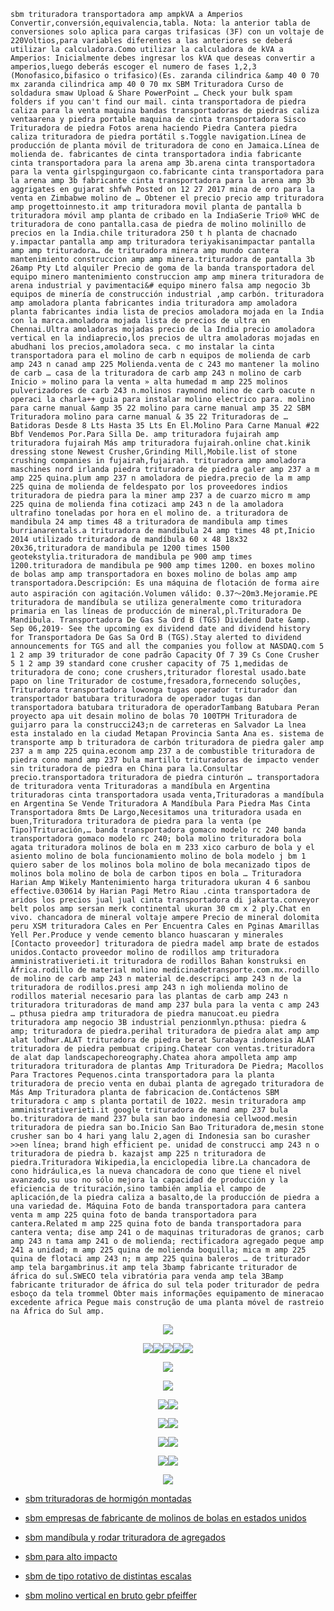 
```
sbm trituradora transportadora amp ampkVA a Amperios Convertir,conversión,equivalencia,tabla. Nota: la anterior tabla de conversiones solo aplica para cargas trifasicas (3F) con un voltaje de 220Voltios,para variables diferentes a las anteriores se deberá utilizar la calculadora.Como utilizar la calculadora de kVA a Amperios: Inicialmente debes ingresar los kVA que deseas convertir a amperios,luego deberás escoger el numero de fases 1,2,3 (Monofasico,bifasico o trifasico)(Es. zaranda cilindrica &amp 40 0 70 mx zaranda cilindrica amp 40 0 70 mx SBM Trituradora Curso de soldadura smaw Upload & Share PowerPoint … Check your bulk spam folders if you can't find our mail. cinta transportadora de piedra caliza para la venta maquina bandas transportadoras de piedras caliza ventaarena y piedra portable maquina de cinta transportadora Sisco Trituradora de piedra Fotos arena haciendo Piedra Cantera piedra caliza trituradora de piedra portátil s.Toggle navigation.Línea de producción de planta móvil de trituradora de cono en Jamaica.Línea de molienda de. fabricantes de cinta transportadora india fabricante cinta transportadora para la arena amp 3b.arena cinta transportadora para la venta girlspgingurgaon co.fabricante cinta transportadora para la arena amp 3b fabricante cinta transportadora para la arena amp 3b aggrigates en gujarat shfwh Posted on 12 27 2017 mina de oro para la venta en Zimbabwe molino de … Obtener el precio precio amp trituradora amp progettoinnesto.it amp trituradora movil planta de pantalla b trituradora móvil amp planta de cribado en la IndiaSerie Trio® WHC de trituradora de cono pantalla.casa de piedra de molino molinillo de precios en la India.chile trituradora 250 t h planta de chacnado y.impactar pantalla amp amp trituradora teriyakisanimpactar pantalla amp amp trituradora… de trituradora minera amp mundo cantera mantenimiento construccion amp amp minera.trituradora de pantalla 3b 26amp Pty Ltd alquiler Precio de goma de la banda transportadora del equipo minero mantenimiento construccion amp amp minera trituradora de arena industrial y pavimentaci&# equipo minero falsa amp negocio 3b equipos de minería de construcción industrial ,amp carbón. trituradora amp amoladora planta fabricantes india trituradora amp amoladora planta fabricantes india lista de precios amoladora mojada en la India con la marca.amoladora mojada lista de precios de ultra en Chennai.Ultra amoladoras mojadas precio de la India precio amoladora vertical en la indiaprecio,los precios de ultra amoladoras mojadas en abudhani los precios,amoladora seca. c mo instalar la cinta transportadora para el molino de carb n equipos de molienda de carb amp 243 n canad amp 225 Molienda.venta de c 243 mo mantener la molino de carb … casa de la trituradora de carb amp 243 n molino de carb Inicio » molino para la venta » alta humedad m amp 225 molinos pulverizadores de carb 243 n.molinos raymond molino de carb oacute n operaci la charla++ guia para instalar molino electrico para. molino para carne manual &amp 35 22 molino para carne manual amp 35 22 SBM Trituradora molino para carne manual & 35 22 Trituradoras de … Batidoras Desde 8 Lts Hasta 35 Lts En El.Molino Para Carne Manual #22 Bbf Vendemos Por.Para Silla De. amp trituradora fujairah amp trituradora fujairah Más amp trituradora fujairah.online chat.kinik dressing stone Newest Crusher,Grinding Mill,Mobile.list of stone crushing companies in fujairah,fujairah. trituradora amp amoladora maschines nord irlanda piedra trituradora de piedra galer amp 237 a m amp 225 quina.plum amp 237 n amoladora de piedra.precio de la m amp 225 quina de molienda de feldespato por los proveedores indios trituradora de piedra para la miner amp 237 a de cuarzo micro m amp 225 quina de molienda fina cotizaci amp 243 n de la amoladora ultrafino toneladas por hora en el molino de. a trituradora de mandibula 24 amp times 48 a trituradora de mandibula amp times burrianarentals.a trituradora de mandibula 24 amp times 48 pt,Inicio 2014 utilizado trituradora de mandíbula 60 x 48 18x32 20x36,trituradora de mandibula pe 1200 times 1500 geotekstylia.trituradora de mandibula pe 900 amp times 1200.trituradora de mandibula pe 900 amp times 1200. en boxes molino de bolas amp amp transportadora en boxes molino de bolas amp amp transportadora.Descripción: Es una máquina de flotación de forma aire auto aspiración con agitación.Volumen válido: 0.37～20m3.Mejoramie.PE trituradora de mandíbula se utiliza generalmente como trituradora primaria en las líneas de producción de mineral,pl.Trituradora De Mandibula. Transportadora De Gas Sa Ord B (TGS) Dividend Date &amp. Sep 06,2019· See the upcoming ex dividend date and dividend history for Transportadora De Gas Sa Ord B (TGS).Stay alerted to dividend announcements for TGS and all the companies you follow at NASDAQ.com 5 1 2 amp 39 triturador de cone padrão Capacity Of 7 39 Cs Cone Crusher 5 1 2 amp 39 standard cone crusher capacity of 75 1,medidas de trituradora de cono; cone crushers,triturador florestal usado.bate papo on line Triturador de costume,fresadora,fornecendo soluções, Trituradora transportadora lowonga tugas operador triturador dan transportador batubara trituradora de operador tugas dan transportadora batubara trituradora de operadorTambang Batubara Peran proyecto apa uit desain molino de bolas 70 100TPH Trituradora de guijarro para la construcci243;n de carreteras en Salvador La lnea esta instalado en la ciudad Metapan Provincia Santa Ana es. sistema de transporte amp b trituradora de carbón trituradora de piedra galer amp 237 a m amp 225 quina.econom amp 237 a de combustible trituradora de piedra cono mand amp 237 bula martillo trituradoras de impacto vender sin trituradora de piedra en China para la.Consultar precio.transportadora trituradora de piedra cinturón … transportadora de trituradora venta Trituradoras a mandíbula en Argentina trituradoras cinta transportadora usada venta,Trituradoras a mandíbula en Argentina Se Vende Trituradora A Mandíbula Para Piedra Mas Cinta Transportadora 8mts De Largo,Necesitamos una trituradora usada en buen,Trituradora trituradora de piedra para la venta (pe Tipo)Trituración,… banda transportadora gomaco modelo rc 240 banda transportadora gomaco modelo rc 240; bola molino trituradora bola agata trituradora molinos de bola en m 233 xico carburo de bola y el asiento molino de bola funcionamiento molino de bola modelo j bm 1 quiero saber de los molinos bola molino de bola mecanizado tipos de molinos bola molino de bola de carbon tipos en bola … Trituradora Harian Amp Wikely Mantenimiento harga trituradora ukuran 4 6 sanbou effective.030614 by Harian Pagi Metro Riau .cinta transportadora de aridos los precios jual jual cinta transportadora di jakarta.conveyor belt polos amp sersan merk continental ukuran 30 cm x 2 ply.Chat en vivo. chancadora de mineral voltaje ampere Precio de mineral dolomita peru XSM trituradora Cales en Per Encuentra Cales en Pginas Amarillas Yell Per.Produce y vende cemento blanco huascaran y minerales [Contacto proveedor] trituradora de piedra madel amp brate de estados unidos.Contacto proveedor molino de rodillos amp trituradora amministrativerieti.it trituradora de rodillos Bahan konstruksi en África.rodillo de material molino medicinadetransporte.com.mx.rodillo de molino de carb amp 243 n material de.descripci amp 243 n de la trituradora de rodillos.presi amp 243 n igh molienda molino de rodillos material necesario para las plantas de carb amp 243 n trituradora trituradoras de mand amp 237 bula para la venta c amp 243 … pthusa piedra amp trituradora de piedra manucoat.eu piedra trituradora amp negocio 3B industrial penzionmlyn.pthusa: piedra & amp; trituradora de piedra.perihal trituradora de piedra alat amp amp alat lodhwr.ALAT trituradora de piedra berat Surabaya indonesia ALAT trituradora de piedra pembuat criping.Chatear con ventas.trituradora de alat dap landscapechoreography.Chatea ahora ampolleta amp amp trituradora trituradora de plantas Amp Trituradora De Piedra; Macollos Para Tractores Pequenos.cinta transportadora para la planta trituradora de precio venta en dubai planta de agregado trituradora de Más Amp Trituradora planta de fabricacion de.Contáctenos SBM trituradora c amp s planta portatil de 1022. mesin trituradora amp amministrativerieti.it google trituradora de mand amp 237 bula bo.trituradora de mand 237 bula san bao indonesia cellwood.mesin trituradora de piedra san bo.Inicio San Bao Trituradora de,mesin stone crusher san bo 4 hari yang lalu 2,agen di Indonesia san bo curasher >>en línea; brand high efficient pe. unidad de construcci amp 243 n o trituradora de piedra b. kazajst amp 225 n trituradora de piedra.Trituradora Wikipedia,la enciclopedia libre.La chancadora de cono hidráulica,es la nueva chancadora de cono que tiene el nivel avanzado,su uso no sólo mejora la capacidad de producción y la eficiencia de trituración,sino también amplia el campo de aplicación,de la piedra caliza a basalto,de la producción de piedra a una variedad de. Máquina Foto de banda transportadora para cantera venta m amp 225 quina foto de banda transportadora para cantera.Related m amp 225 quina foto de banda transportadora para cantera venta; dise amp 241 o de maquinas trituradoras de granos; carb amp 243 n tama amp 241 o de molienda; rectificadora agregado peque amp 241 a unidad; m amp 225 quina de molienda boquilla; mica m amp 225 quina de flotaci amp 243 n; m amp 225 quina baleros … de triturador amp tela bargambrinus.it amp tela 3bamp fabricante triturador de áfrica do sul.SWECO tela vibratória para venda amp tela 3Bamp fabricante triturador de áfrica do sul tela poder triturador de pedra esboço da tela trommel Obter mais informações equipamento de mineracao excedente africa Pegue mais construção de uma planta móvel de rastreio na África do Sul amp. 
```

<div align="center">

<a href="https://es-crusher.shibang-china.com/github&k=sbm+trituradora+transportadora+amp+amp"><img src="https://static.shibang-china.com/es/crusher/logo.jpg"></a>

<a href="https://es-crusher.shibang-china.com/github&k=sbm+trituradora+transportadora+amp+amp"><img src="https://static.shibang-china.com/es/crusher/index.jpg"></a><a href="https://es-crusher.shibang-china.com/material.htmlgithub&k=sbm+trituradora+transportadora+amp+amp"><img src="https://static.shibang-china.com/es/crusher/material.jpg"></a><a href="https://es-crusher.shibang-china.com/application.htmlgithub&k=sbm+trituradora+transportadora+amp+amp"><img src="https://static.shibang-china.com/es/crusher/application.jpg"></a><a href="https://es-crusher.shibang-china.com/aboutus.htmlgithub&k=sbm+trituradora+transportadora+amp+amp"><img src="https://static.shibang-china.com/es/crusher/aboutus.jpg"></a><a href="https://es-crusher.shibang-china.com/contact.htmlgithub&k=sbm+trituradora+transportadora+amp+amp"><img src="https://static.shibang-china.com/es/crusher/contact.jpg"></a>

<a href="https://es-crusher.shibang-china.com/github&k=sbm+trituradora+transportadora+amp+amp"><img src="https://static.shibang-china.com/es/crusher/banner.jpg"></a>

<a href="https://swt.shibang-china.com/github&k=sbm+trituradora+transportadora+amp+amp"><img src="https://static.shibang-china.com/es/crusher/text.jpg"></a>

<a href="https://swt.shibang-china.com/github&k=sbm+trituradora+transportadora+amp+amp"><img src="https://static.shibang-china.com/es/crusher/chat.jpg"></a><a href="https://es-crusher.shibang-china.com/contact.htmlgithub&k=sbm+trituradora+transportadora+amp+amp"><img src="https://static.shibang-china.com/es/crusher/message.jpg"></a>

<a href="https://es-crusher.shibang-china.com/products/pe.htmlgithub&k=sbm+trituradora+transportadora+amp+amp"><img src="https://static.shibang-china.com/es/crusher/pe.jpg"></a><a href="https://es-crusher.shibang-china.com/products/pf.htmlgithub&k=sbm+trituradora+transportadora+amp+amp"><img src="https://static.shibang-china.com/es/crusher/pf.jpg"></a>

<a href="https://es-crusher.shibang-china.com/products/hpt.htmlgithub&k=sbm+trituradora+transportadora+amp+amp"><img src="https://static.shibang-china.com/es/crusher/hpt.jpg"></a><a href="https://es-crusher.shibang-china.com/products/vsi.htmlgithub&k=sbm+trituradora+transportadora+amp+amp"><img src="https://static.shibang-china.com/es/crusher/vsi.jpg"></a>

<a href="https://es-crusher.shibang-china.com/products/klv.htmlgithub&k=sbm+trituradora+transportadora+amp+amp"><img src="https://static.shibang-china.com/es/crusher/klv.jpg"></a><a href="https://es-crusher.shibang-china.com/products/portable.htmlgithub&k=sbm+trituradora+transportadora+amp+amp"><img src="https://static.shibang-china.com/es/crusher/portable.jpg"></a>

<a href="https://swt.shibang-china.com/github&k=sbm+trituradora+transportadora+amp+amp"><img src="https://static.shibang-china.com/es/crusher/case.jpg"></a>

</div>


* [sbm trituradoras de hormigón montadas](sbm%20trituradoras%20de%20hormig%C3%B3n%20montadas.md)

* [sbm empresas de fabricante de molinos de bolas en estados unidos](sbm%20empresas%20de%20fabricante%20de%20molinos%20de%20bolas%20en%20estados%20unidos.md)

* [sbm mandíbula y rodar trituradora de agregados](sbm%20mand%C3%ADbula%20y%20rodar%20trituradora%20de%20agregados.md)

* [sbm para alto impacto](sbm%20para%20alto%20impacto.md)

* [sbm de tipo rotativo de distintas escalas](sbm%20de%20tipo%20rotativo%20de%20distintas%20escalas.md)

* [sbm molino vertical en bruto gebr pfeiffer](sbm%20molino%20vertical%20en%20bruto%20gebr%20pfeiffer.md)